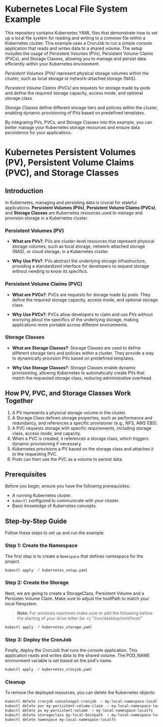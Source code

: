 # Kubernetes Local File System Example

This repository contains Kubernetes YAML files that demonstrate how to set up a local file system for reading and writing to a common file within a Kubernetes cluster. This example uses a CronJob to run a simple console application that reads and writes data to a shared volume. The setup includes the usage of Persistent Volumes (PVs), Persistent Volume Claims (PVCs), and Storage Classes, allowing you to manage and persist data efficiently within your Kubernetes environment.

*Persistent Volumes (PVs)* represent physical storage volumes within the cluster, such as local storage or network-attached storage (NAS).

*Persistent Volume Claims (PVCs)* are requests for storage made by pods and define the required storage capacity, access mode, and optional storage class.

*Storage Classes* define different storage tiers and policies within the cluster, enabling dynamic provisioning of PVs based on predefined templates.

By integrating PVs, PVCs, and Storage Classes into this example, you can better manage your Kubernetes storage resources and ensure data persistence for your applications.


# Kubernetes Persistent Volumes (PV), Persistent Volume Claims (PVC), and Storage Classes

## Introduction

In Kubernetes, managing and persisting data is crucial for stateful applications. **Persistent Volumes (PVs)**, **Persistent Volume Claims (PVCs)**, and **Storage Classes** are Kubernetes resources used to manage and provision storage in a Kubernetes cluster.

### Persistent Volumes (PV)

- **What are PVs?**: PVs are cluster-level resources that represent physical storage volumes, such as local storage, network-attached storage (NAS), or cloud storage, in a Kubernetes cluster.

- **Why Use PVs?**: PVs abstract the underlying storage infrastructure, providing a standardized interface for developers to request storage without needing to know its specifics.

### Persistent Volume Claims (PVC)

- **What are PVCs?**: PVCs are requests for storage made by pods. They define the required storage capacity, access mode, and optional storage class.

- **Why Use PVCs?**: PVCs allow developers to claim and use PVs without worrying about the specifics of the underlying storage, making applications more portable across different environments.

### Storage Classes

- **What are Storage Classes?**: Storage Classes are used to define different storage tiers and policies within a cluster. They provide a way to dynamically provision PVs based on predefined templates.

- **Why Use Storage Classes?**: Storage Classes enable dynamic provisioning, allowing Kubernetes to automatically create PVs that match the requested storage class, reducing administrative overhead.

## How PV, PVC, and Storage Classes Work Together

1. A PV represents a physical storage volume in the cluster.
2. A Storage Class defines storage properties, such as performance and redundancy, and references a specific provisioner (e.g., NFS, AWS EBS).
3. A PVC requests storage with specific requirements, including storage class, access mode, and capacity.
4. When a PVC is created, it references a storage class, which triggers dynamic provisioning if necessary.
5. Kubernetes provisions a PV based on the storage class and attaches it to the requesting PVC.
6. Pods can then use the PVC as a volume to persist data.


## Prerequisites

Before you begin, ensure you have the following prerequisites:

- A running Kubernetes cluster.
- `kubectl` configured to communicate with your cluster.
- Basic knowledge of Kubernetes concepts.

## Step-by-Step Guide

Follow these steps to set up and run the example:

### Step 1: Create the Namespace

The first step is to create a `Namespace` that defines namespace for the project.

```bash
kubectl apply -f kubernetes_setup.yaml
```

### Step 2: Create the Storage

Next, we are going to create a StorageClass, Persistent Volume and a Persisten Volume Claim. Make sure to adjust the hostPath to match your local filesystem.

> **Note:** For windows machines make sure to add the following before the starting of your drive letter (ie: c) "/run/desktop/mnt/host/"

```bash
kubectl apply -f kubernetes_storage.yaml
```

### Step 3: Deploy the CronJob
Finally, deploy the CronJob that runs the console application. This application reads and writes data to the shared volume. The POD_NAME environment variable is set based on the pod's name.

```bash
kubectl apply -f kubernetes_cronjob.yaml
```

### Cleanup

To remove the deployed resources, you can delete the Kubernetes objects:
```bash
kubectl delete cronjob consoleapp1-cronjob -n my-local-namespace-localfs
kubectl delete pvc my-persistent-volume-claim -n my-local-namespace-localfs
kubectl delete pv my-persistent-volume -n my-local-namespace-localfs
kubectl delete storageclass my-local-hostpath -n my-local-namespace-localfs
kubectl delete namespace my-local-namespace-localfs

```